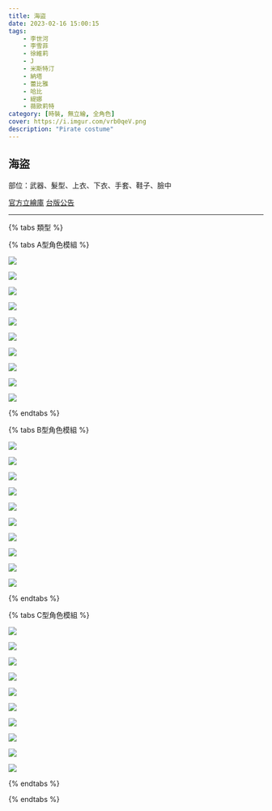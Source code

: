 ```yaml
---
title: 海盜
date: 2023-02-16 15:00:15
tags:
    - 李世河
    - 李雪菲
    - 徐維莉
    - J
    - 米斯特汀
    - 納塔
    - 蕾比雅
    - 哈比
    - 緹娜
    - 薇歐莉特
category: [時裝, 無立繪, 全角色]
cover: https://i.imgur.com/vrb0qeV.png
description: "Pirate costume"
---
```


## 海盜


部位：武器、髮型、上衣、下衣、手套、鞋子、臉中

[官方立繪庫](https://www.naddic.co.kr/ko/game/cls/fansitekit)
[台版公告](https://cls.mangot5.com/game/cls/news/detail?contentNo=17098)

---

{% tabs 類型 %}
<!-- tab 模組A型-->
{% tabs A型角色模組 %}
<!-- tab 李世河(Seha)-->
[![](https://i.imgur.com/gxn7Rjch.png)](https://i.imgur.com/gxn7Rjc.png)
<!-- endtab -->
<!-- tab 李雪菲(Seulbi)-->
[![](https://i.imgur.com/P9R15WZh.png)](https://i.imgur.com/P9R15WZ.png)
<!-- endtab -->
<!-- tab 徐維莉(Yuri)-->
[![](https://i.imgur.com/l8pqmUjh.png)](https://i.imgur.com/l8pqmUj.png)
<!-- endtab -->
<!-- tab J-->
[![](https://i.imgur.com/u1aJ7k1h.png)](https://i.imgur.com/u1aJ7k1.png)
<!-- endtab -->
<!-- tab 米斯特汀(Tein)-->
[![](https://i.imgur.com/QyyuiXCh.png)](https://i.imgur.com/QyyuiXC.png)
<!-- endtab -->
<!-- tab 納塔(Nata)-->
[![](https://i.imgur.com/bCEgECXh.png)](https://i.imgur.com/bCEgECX.png)
<!-- endtab -->
<!-- tab 蕾比雅(Levia)-->
[![](https://i.imgur.com/DasQNhuh.png)](https://i.imgur.com/DasQNhu.png)
<!-- endtab -->
<!-- tab 哈比(Harpy)-->
[![](https://i.imgur.com/13CpeJ3h.png)](https://i.imgur.com/13CpeJ3.png)
<!-- endtab -->
<!-- tab 緹娜(Tina)-->
[![](https://i.imgur.com/zC7bfy5h.png)](https://i.imgur.com/zC7bfy5.png)
<!-- endtab -->
<!-- tab 薇歐莉特(Violet)-->
[![](https://i.imgur.com/eTpBcbgh.png)](https://i.imgur.com/eTpBcbg.png)
<!-- endtab -->
{% endtabs %}
<!-- endtab -->

<!-- tab 模組B型-->
{% tabs B型角色模組 %}
<!-- tab 李世河(Seha)-->
[![](https://i.imgur.com/xV1Rzq8h.png)](https://i.imgur.com/xV1Rzq8.png)
<!-- endtab -->
<!-- tab 李雪菲(Seulbi)-->
[![](https://i.imgur.com/8mCk6AGh.png)](https://i.imgur.com/8mCk6AG.png)
<!-- endtab -->
<!-- tab 徐維莉(Yuri)-->
[![](https://i.imgur.com/OkzqbXjh.png)](https://i.imgur.com/OkzqbXj.png)
<!-- endtab -->
<!-- tab J-->
[![](https://i.imgur.com/RR5wxo6h.png)](https://i.imgur.com/RR5wxo6.png)
<!-- endtab -->
<!-- tab 米斯特汀(Tein)-->
[![](https://i.imgur.com/WePBSHQh.png)](https://i.imgur.com/WePBSHQ.png)
<!-- endtab -->
<!-- tab 納塔(Nata)-->
[![](https://i.imgur.com/A4C2529h.png)](https://i.imgur.com/A4C2529.png)
<!-- endtab -->
<!-- tab 蕾比雅(Levia)-->
[![](https://i.imgur.com/TpNle03h.png)](https://i.imgur.com/TpNle03.png)
<!-- endtab -->
<!-- tab 哈比(Harpy)-->
[![](https://i.imgur.com/gvmaJCXh.png)](https://i.imgur.com/gvmaJCX.png)
<!-- endtab -->
<!-- tab 緹娜(Tina)-->
[![](https://i.imgur.com/qzmH7vOh.png)](https://i.imgur.com/qzmH7vO.png)
<!-- endtab -->
<!-- tab 薇歐莉特(Violet)-->
[![](https://i.imgur.com/Oam5SJ4h.png)](https://i.imgur.com/Oam5SJ4.png)
<!-- endtab -->
{% endtabs %}
<!-- endtab -->

<!-- tab 模組C型-->
{% tabs C型角色模組 %}
<!-- tab 李世河(Seha)-->
[![](https://i.imgur.com/CJlutN5h.png)](https://i.imgur.com/CJlutN5.png)
<!-- endtab -->
<!-- tab 李雪菲(Seulbi)-->
[![](https://i.imgur.com/v5vu3BEh.png)](https://i.imgur.com/v5vu3BE.png)
<!-- endtab -->
<!-- tab 徐維莉(Yuri)-->
[![](https://i.imgur.com/KIDprL8h.png)](https://i.imgur.com/KIDprL8.png)
<!-- endtab -->
<!-- tab J-->
[![](https://i.imgur.com/Hf6p6dyh.png)](https://i.imgur.com/Hf6p6dy.png)
<!-- endtab -->
<!-- tab 米斯特汀(Tein)-->
[![](https://i.imgur.com/NnLyhi4h.png)](https://i.imgur.com/NnLyhi4.png)
<!-- endtab -->
<!-- tab 納塔(Nata)-->
[![](https://i.imgur.com/9lRNyBFh.png)](https://i.imgur.com/9lRNyBF.png)
<!-- endtab -->
<!-- tab 蕾比雅(Levia)-->
[![](https://i.imgur.com/iz3AkvTh.png)](https://i.imgur.com/iz3AkvT.png)
<!-- endtab -->
<!-- tab 哈比(Harpy)-->
[![](https://i.imgur.com/2ED4B8Mh.png)](https://i.imgur.com/2ED4B8M.png)
<!-- endtab -->
<!-- tab 緹娜(Tina)-->
[![](https://i.imgur.com/rLdp8WZh.png)](https://i.imgur.com/rLdp8WZ.png)
<!-- endtab -->
<!-- tab 薇歐莉特(Violet)-->
[![](https://i.imgur.com/u0iIRjch.png)](https://i.imgur.com/u0iIRjc.png)
<!-- endtab -->
{% endtabs %}
<!-- endtab -->

{% endtabs %}

